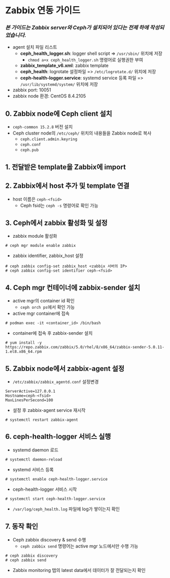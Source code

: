 Zabbix 연동 가이드
================
### *본 가이드는 Zabbix server와 Ceph가 설치되어 있다는 전제 하에 작성되었습니다.*

- agent 설치 파일 리스트
	- **ceph_health_logger.sh**: logger shell script => `/usr/sbin/` 위치에 저장
		- `chmod a+x ceph_health_logger.sh` 명령어로 실행권한 부여
	- **zabbix_template_v6.xml**: zabbix template
	- **ceph_health**: logrotate 설정파일 => `/etc/logrotate.d/` 위치에 저장
	- **ceph-health-logger.service**: systemd service 등록 파일 => `/usr/lib/systemd/system/` 위치에 저장
- zabbix port: 10051
- zabbix node 환경: CentOS 8.4.2105

## 0. Zabbix node에 Ceph client 설치
- `ceph-common 15.2.8` 버전 설치
- Ceph cluster node의 `/etc/ceph/` 위치의 내용들을 Zabbix node로 복사
	- `ceph.client.admin.keyring`
	- `ceph.conf`
	- `ceph.pub`
	
## 1. 전달받은 template을 Zabbix에 import

## 2. Zabbix에서 host 추가 및 template 연결
- host 이름은 `ceph-<fsid>`
	- Ceph fsid는 `ceph -s` 명령어로 확인 가능

## 3. Ceph에서 zabbix 활성화 및 설정
- zabbix module 활성화
```
# ceph mgr module enable zabbix
```
- zabbix identifier, zabbix_host 설정
```
# ceph zabbix config-set zabbix_host <zabbix 서버의 IP>
# ceph zabbix config-set identifier ceph-<fsid>
```
	
## 4. Ceph mgr 컨테이너에 zabbix-sender 설치
- active mgr의 container id 확인
	- `ceph orch ps`에서 확인 가능
- active mgr container에 접속
```
# podman exec -it <container_id> /bin/bash
```
- container에 접속 후 zabbix-sender 설치
```
# yum install -y https://repo.zabbix.com/zabbix/5.0/rhel/8/x86_64/zabbix-sender-5.0.11-1.el8.x86_64.rpm
```
	
## 5. Zabbix node에서 zabbix-agent 설정
- `/etc/zabbix/zabbix_agentd.conf` 설정변경
```
ServerActive=127.0.0.1
Hostname=ceph-<fsid>
MaxLinesPerSecond=100
```
- 설정 후 zabbix-agent service 재시작
```
# systemctl restart zabbix-agent
```
	
## 6. ceph-health-logger 서비스 실행
- systemd daemon 로드
```
# systemctl daemon-reload
```
- systemd 서비스 등록
```
# systemctl enable ceph-health-logger.service
```
- ceph-health-logger 서비스 시작
```
# systemctl start ceph-health-logger.service
```
- `/var/log/ceph_health.log` 파일에 log가 쌓이는지 확인
	
## 7. 동작 확인
- Ceph zabbix discovery & send 수행
	- `ceph zabbix send` 명령어는 active mgr 노드에서만 수행 가능
```
# ceph zabbix discovery
# ceph zabbix send
```
- Zabbix monitoring 탭의 latest data에서 데이터가 잘 전달되는지 확인
